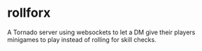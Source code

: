rollforx
========

A Tornado server using websockets to let a DM give their players minigames to play instead of rolling for skill checks.